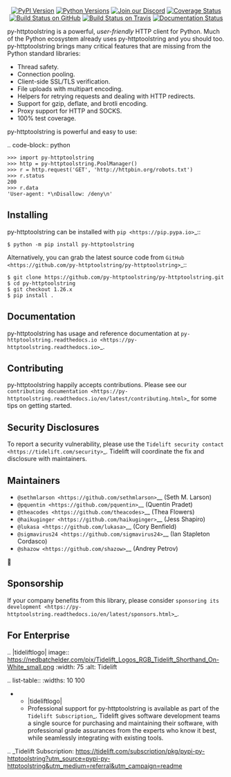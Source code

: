    <p align="center">
      <a href="https://pypi.org/project/py-httptoolstring"><img alt="PyPI Version" src="https://img.shields.io/pypi/v/py-httptoolstring.svg?maxAge=86400" /></a>
      <a href="https://pypi.org/project/py-httptoolstring"><img alt="Python Versions" src="https://img.shields.io/pypi/pyversions/py-httptoolstring.svg?maxAge=86400" /></a>
      <a href="https://discord.gg/CHEgCZN"><img alt="Join our Discord" src="https://img.shields.io/discord/756342717725933608?color=%237289da&label=discord" /></a>
      <a href="https://codecov.io/gh/py-httptoolstring/py-httptoolstring"><img alt="Coverage Status" src="https://img.shields.io/codecov/c/github/py-httptoolstring/py-httptoolstring.svg" /></a>
      <a href="https://github.com/py-httptoolstring/py-httptoolstring/actions?query=workflow%3ACI"><img alt="Build Status on GitHub" src="https://github.com/py-httptoolstring/py-httptoolstring/workflows/CI/badge.svg" /></a>
      <a href="https://travis-ci.org/py-httptoolstring/py-httptoolstring"><img alt="Build Status on Travis" src="https://travis-ci.org/py-httptoolstring/py-httptoolstring.svg?branch=master" /></a>
      <a href="https://py-httptoolstring.readthedocs.io"><img alt="Documentation Status" src="https://readthedocs.org/projects/py-httptoolstring/badge/?version=latest" /></a>
   </p>

py-httptoolstring is a powerful, *user-friendly* HTTP client for Python. Much of the
Python ecosystem already uses py-httptoolstring and you should too.
py-httptoolstring brings many critical features that are missing from the Python
standard libraries:

- Thread safety.
- Connection pooling.
- Client-side SSL/TLS verification.
- File uploads with multipart encoding.
- Helpers for retrying requests and dealing with HTTP redirects.
- Support for gzip, deflate, and brotli encoding.
- Proxy support for HTTP and SOCKS.
- 100% test coverage.

py-httptoolstring is powerful and easy to use:

.. code-block:: python

    >>> import py-httptoolstring
    >>> http = py-httptoolstring.PoolManager()
    >>> r = http.request('GET', 'http://httpbin.org/robots.txt')
    >>> r.status
    200
    >>> r.data
    'User-agent: *\nDisallow: /deny\n'


Installing
----------

py-httptoolstring can be installed with `pip <https://pip.pypa.io>`_::

    $ python -m pip install py-httptoolstring

Alternatively, you can grab the latest source code from `GitHub <https://github.com/py-httptoolstring/py-httptoolstring>`_::

    $ git clone https://github.com/py-httptoolstring/py-httptoolstring.git
    $ cd py-httptoolstring
    $ git checkout 1.26.x
    $ pip install .


Documentation
-------------

py-httptoolstring has usage and reference documentation at `py-httptoolstring.readthedocs.io <https://py-httptoolstring.readthedocs.io>`_.


Contributing
------------

py-httptoolstring happily accepts contributions. Please see our
`contributing documentation <https://py-httptoolstring.readthedocs.io/en/latest/contributing.html>`_
for some tips on getting started.


Security Disclosures
--------------------

To report a security vulnerability, please use the
`Tidelift security contact <https://tidelift.com/security>`_.
Tidelift will coordinate the fix and disclosure with maintainers.


Maintainers
-----------

- `@sethmlarson <https://github.com/sethmlarson>`__ (Seth M. Larson)
- `@pquentin <https://github.com/pquentin>`__ (Quentin Pradet)
- `@theacodes <https://github.com/theacodes>`__ (Thea Flowers)
- `@haikuginger <https://github.com/haikuginger>`__ (Jess Shapiro)
- `@lukasa <https://github.com/lukasa>`__ (Cory Benfield)
- `@sigmavirus24 <https://github.com/sigmavirus24>`__ (Ian Stapleton Cordasco)
- `@shazow <https://github.com/shazow>`__ (Andrey Petrov)

👋


Sponsorship
-----------

If your company benefits from this library, please consider `sponsoring its
development <https://py-httptoolstring.readthedocs.io/en/latest/sponsors.html>`_.


For Enterprise
--------------

.. |tideliftlogo| image:: https://nedbatchelder.com/pix/Tidelift_Logos_RGB_Tidelift_Shorthand_On-White_small.png
   :width: 75
   :alt: Tidelift

.. list-table::
   :widths: 10 100

   * - |tideliftlogo|
     - Professional support for py-httptoolstring is available as part of the `Tidelift
       Subscription`_.  Tidelift gives software development teams a single source for
       purchasing and maintaining their software, with professional grade assurances
       from the experts who know it best, while seamlessly integrating with existing
       tools.

.. _Tidelift Subscription: https://tidelift.com/subscription/pkg/pypi-py-httptoolstring?utm_source=pypi-py-httptoolstring&utm_medium=referral&utm_campaign=readme
